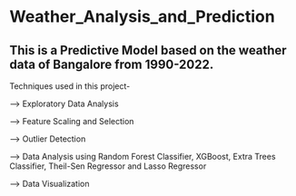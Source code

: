 # Weather_Analysis_and_Prediction

This is a Predictive Model based on the weather data of Bangalore from 1990-2022. 
-------------------------------------------------------------------------------
Techniques used in this project-

  --> Exploratory Data Analysis
  
  --> Feature Scaling and Selection

  --> Outlier Detection
  
  --> Data Analysis using Random Forest Classifier, XGBoost, Extra Trees Classifier, Theil-Sen Regressor and Lasso Regressor
  
  --> Data Visualization
